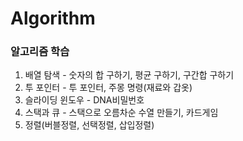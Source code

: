 # Algorithm

### 알고리즘 학습 ###
1. 배열 탐색 - 숫자의 합 구하기, 평균 구하기, 구간합 구하기
2. 투 포인터 - 투 포인터, 주몽 명령(재료와 갑옷)
3. 슬라이딩 윈도우 - DNA비밀번호
4. 스택과 큐 - 스택으로 오름차순 수열 만들기, 카드게임
5. 정렬(버블정렬, 선택정렬, 삽입정렬)
